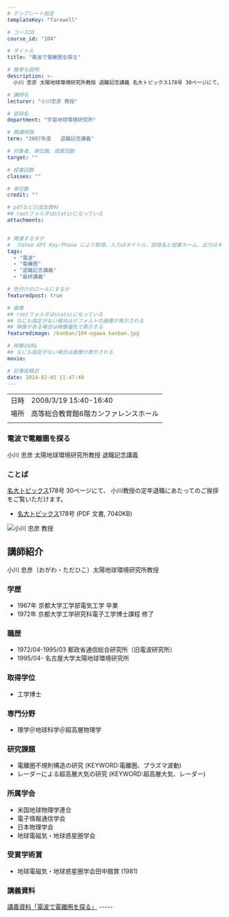 ```yaml
---
# テンプレート指定
templateKey: "farewell"

# コースID
course_id: "104"

# タイトル
title: "電波で電離圏を探る"

# 簡単な説明
description: >-
  小川 忠彦 太陽地球環境研究所教授 退職記念講義 名大トピックス178号 30ページにて、 小川教授の定年退職にあたってのご挨拶をご覧いただけます。   * ....

# 講師名
lecturer: "小川忠彦 教授"

# 部局名
department: "宇宙地球環境研究所"

# 開講時限
term: "2007年度	退職記念講義"

# 対象者、単位数、授業回数
target: ""

# 授業回数
classes: ""

# 単位数
credit: ""

# pdfなどの追加資料
## rootフォルダはstaticになっている
attachments:


# 関連するタグ
# （Yahoo API Key-Phase により取得。入力はタイトル、部局名と授業ホーム、出力はキーフレーズ（tags））
tags:
  - "電波"
  - "電離圏"
  - "退職記念講義"
  - "最終講義"

# 色付けのロールにするか
featuredpost: true

# 画像
## rootフォルダはstaticになっている
## なにも指定がない場合はデフォルトの画像が表示される
## 映像がある場合は映像優先で表示する
featuredimage: /kanban/104-ogawa_kanban.jpg

# 映像のURL
## なにも指定がない場合は画像が表示される
movie: 

# 記事投稿日
date: 2014-02-05 11:47:49
---
```


|   |   |
|---|---|
| 日時 | 2008/3/19  15:40-16:40 |
| 場所 | 高等総合教育館6階カンファレンスホール |
|   |   |


### 電波で電離圏を探る

小川 忠彦 太陽地球環境研究所教授 退職記念講義

### ことば

[名大トピックス](http://www.nagoya-u.ac.jp/about-nu/public-relations/publication/topics-archive.html)178号 30ページにて、 小川教授の定年退職にあたってのご挨拶をご覧いただけます。

* <a href="http://www.nagoya-u.ac.jp/about-nu/public-relations/publication/upload_images/no178.pdf#retirement" target="_blank">[名大トピックス](http://www.nagoya-u.ac.jp/about-nu/public-relations/publication/topics-archive.html)178号</a> (PDF 文書, 7040KB)


![小川 忠彦 教授](https://ocw.nagoya-u.jp/files/104/ogawa_kao.jpg) 
## 講師紹介

小川 忠彦（おがわ・ただひこ）太陽地球環境研究所教授

### 学歴

* 1967年 京都大学工学部電気工学 卒業
* 1972年 京都大学工学研究科電子工学博士課程 修了

### 職歴

* 1972/04-1995/03 郵政省通信総合研究所（旧電波研究所）
* 1995/04- 名古屋大学太陽地球環境研究所

### 取得学位

* 工学博士

### 専門分野

* 理学＠地球科学＠超高層物理学

### 研究課題

* 電離圏不規則構造の研究 (KEYWORD:電離圏、プラズマ波動)
* レーダーによる超高層大気の研究 (KEYWORD:超高層大気、レーダー)

### 所属学会

* 米国地球物理学連合
* 電子情報通信学会
* 日本物理学会
* 地球電磁気・地球惑星圏学会

### 受賞学術賞

* 地球電磁気・地球惑星圏学会田中館賞 (1981)


### 講義資料

[講義資料「電波で電離圏を探る」](https://ocw.nagoya-u.jp/files/104/ogawa_lect.pdf) -----